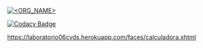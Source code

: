 [![<ORG_NAME>](https://circleci.com/gh/SebastianOspina24/Lab06.svg?style=svg)](https://app.circleci.com/pipelines/github/SebastianOspina24/Lab06?branch=main)

[![Codacy Badge](https://app.codacy.com/project/badge/Grade/2b573c13537549468033360ac0b79aa4)](https://www.codacy.com/gh/SebastianOspina24/Lab06/dashboard?utm_source=github.com&amp;utm_medium=referral&amp;utm_content=SebastianOspina24/Lab06&amp;utm_campaign=Badge_Grade)

https://laboratorio06cvds.herokuapp.com/faces/calculadora.xhtml
